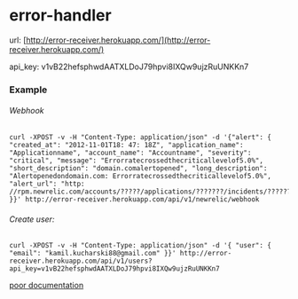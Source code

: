 error-handler
=============

url: [http://error-receiver.herokuapp.com/](http://error-receiver.herokuapp.com/)

api_key: v1vB22hefsphwdAATXLDoJ79hpvi8IXQw9ujzRuUNKKn7

### Example

###### Webhook

```
curl -XPOST -v -H "Content-Type: application/json" -d '{"alert": { "created_at": "2012-11-01T18: 47: 18Z", "application_name": "Applicationname", "account_name": "Accountname", "severity": "critical", "message": "Errorratecrossedthecriticallevelof5.0%", "short_description": "domain.comalertopened", "long_description": "Alertopenedondomain.com: Errorratecrossedthecriticallevelof5.0%", "alert_url": "http: //rpm.newrelic.com/accounts/?????/applications/???????/incidents/???????" }}' http://error-receiver.herokuapp.com/api/v1/newrelic/webhook
```

###### Create user:

```
curl -XPOST -v -H "Content-Type: application/json" -d '{ "user": { "email": "kamil.kucharski88@gmail.com" }}' http://error-receiver.herokuapp.com/api/v1/users?api_key=v1vB22hefsphwdAATXLDoJ79hpvi8IXQw9ujzRuUNKKn7
```

[poor documentation](http://error-receiver.herokuapp.com/api/swagger_doc)